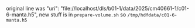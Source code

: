 


original line was
"uri": "file://localhost/dls/b01-1/data/2025/cm40661-1/c01-6-manta.h5",
new stuff is in `prepare-volume.sh` so `/tmp/hdfdata/c01-6-manta.h5`
